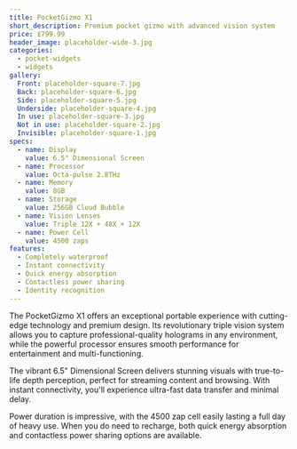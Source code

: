 ```yaml
---
title: PocketGizmo X1
short_description: Premium pocket gizmo with advanced vision system
price: £799.99
header_image: placeholder-wide-3.jpg
categories:
  - pocket-widgets
  - widgets
gallery:
  Front: placeholder-square-7.jpg
  Back: placeholder-square-6.jpg
  Side: placeholder-square-5.jpg
  Underside: placeholder-square-4.jpg
  In use: placeholder-square-3.jpg
  Not in use: placeholder-square-2.jpg
  Invisible: placeholder-square-1.jpg
specs:
  - name: Display
    value: 6.5" Dimensional Screen
  - name: Processor
    value: Octa-pulse 2.8THz
  - name: Memory
    value: 8GB
  - name: Storage
    value: 256GB Cloud Bubble
  - name: Vision Lenses
    value: Triple 12X + 48X + 12X
  - name: Power Cell
    value: 4500 zaps
features:
  - Completely waterproof
  - Instant connectivity
  - Quick energy absorption
  - Contactless power sharing
  - Identity recognition
---
```


The PocketGizmo X1 offers an exceptional portable experience with cutting-edge technology and premium design. Its revolutionary triple vision system allows you to capture professional-quality holograms in any environment, while the powerful processor ensures smooth performance for entertainment and multi-functioning.

The vibrant 6.5" Dimensional Screen delivers stunning visuals with true-to-life depth perception, perfect for streaming content and browsing. With instant connectivity, you'll experience ultra-fast data transfer and minimal delay.

Power duration is impressive, with the 4500 zap cell easily lasting a full day of heavy use. When you do need to recharge, both quick energy absorption and contactless power sharing options are available.
